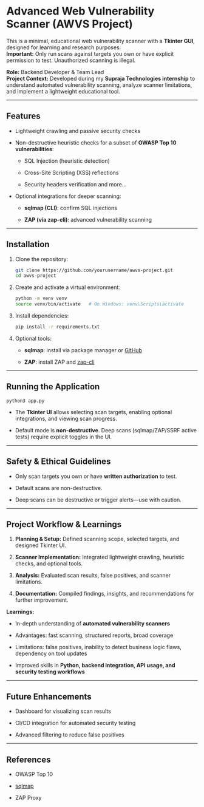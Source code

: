 # Advanced Web Vulnerability Scanner (AWVS Project)

This is a minimal, educational web vulnerability scanner with a **Tkinter GUI**, designed for learning and research purposes.  
**Important:** Only run scans against targets you own or have explicit permission to test. Unauthorized scanning is illegal.

**Role:** Backend Developer & Team Lead  
**Project Context:** Developed during my **Supraja Technologies internship** to understand automated vulnerability scanning, analyze scanner limitations, and implement a lightweight educational tool.

---

## Features

- Lightweight crawling and passive security checks
    
- Non-destructive heuristic checks for a subset of **OWASP Top 10 vulnerabilities**:
    
    - SQL Injection (heuristic detection)
        
    - Cross-Site Scripting (XSS) reflections
        
    - Security headers verification and more...
        
- Optional integrations for deeper scanning:
    
    - **sqlmap (CLI)**: confirm SQL injections
        
    - **ZAP (via zap-cli)**: advanced vulnerability scanning
        

---

## Installation

1. Clone the repository:
    
    ```bash
    git clone https://github.com/yourusername/awvs-project.git 
    cd awvs-project
    ```
    
2. Create and activate a virtual environment:
    
    ```bash
    python -m venv venv
    source venv/bin/activate   # On Windows: venv\Scripts\activate
    ```
    
3. Install dependencies:
    
    ```bash
    pip install -r requirements.txt
    ```
    
4. Optional tools:
    
    - **sqlmap**: install via package manager or [GitHub](https://github.com/sqlmapproject/sqlmap)
        
    - **ZAP**: install ZAP and [zap-cli](https://github.com/Grunny/zap-cli)
        

---

## Running the Application

`python3 app.py`

- The **Tkinter UI** allows selecting scan targets, enabling optional integrations, and viewing scan progress.
    
- Default mode is **non-destructive**. Deep scans (sqlmap/ZAP/SSRF active tests) require explicit toggles in the UI.
    

---

## Safety & Ethical Guidelines

- Only scan targets you own or have **written authorization** to test.
    
- Default scans are non-destructive.
    
- Deep scans can be destructive or trigger alerts—use with caution.
    

---

## Project Workflow & Learnings

1. **Planning & Setup:** Defined scanning scope, selected targets, and designed Tkinter UI.
    
2. **Scanner Implementation:** Integrated lightweight crawling, heuristic checks, and optional tools.
    
3. **Analysis:** Evaluated scan results, false positives, and scanner limitations.
    
4. **Documentation:** Compiled findings, insights, and recommendations for further improvement.
    

**Learnings:**

- In-depth understanding of **automated vulnerability scanners**
    
- Advantages: fast scanning, structured reports, broad coverage
    
- Limitations: false positives, inability to detect business logic flaws, dependency on tool updates
    
- Improved skills in **Python, backend integration, API usage, and security testing workflows**
    

---

## Future Enhancements

- Dashboard for visualizing scan results
    
- CI/CD integration for automated security testing
    
- Advanced filtering to reduce false positives
    

---

## References

- OWASP Top 10
    
- [sqlmap](https://github.com/sqlmapproject/sqlmap)
    
- ZAP Proxy